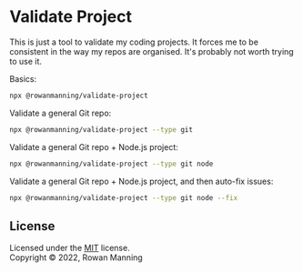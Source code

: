 
# Validate Project

This is just a tool to validate my coding projects. It forces me to be consistent in the way my repos are organised. It's probably not worth trying to use it.

Basics:

```bash
npx @rowanmanning/validate-project
```

Validate a general Git repo:

```bash
npx @rowanmanning/validate-project --type git
```

Validate a general Git repo + Node.js project:

```bash
npx @rowanmanning/validate-project --type git node
```

Validate a general Git repo + Node.js project, and then auto-fix issues:

```bash
npx @rowanmanning/validate-project --type git node --fix
```


## License

Licensed under the [MIT](LICENSE) license.<br/>
Copyright &copy; 2022, Rowan Manning
